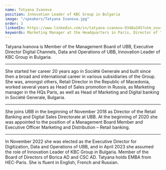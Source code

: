 ```yaml
---
name: Tatyana Ivanova
position: Innovation Leader of KBC Group in Bulgaria
image: "/speakers/Tatyana Ivanova.jpg"
order: 3
linkedIn: https://www.linkedin.com/in/tatyana-ivanova-9348a245?utm_source=share&utm_campaign=share_via&utm_content=profile&utm_medium=android_app
keywords: Marketing Manager at the Headquarters in Paris, Director of "Marketing and Digital Banking" at Société Générale Expressbank, Bulgaria, Joined UBB at the beginning of November 2018 as Director of the "Retail Banking and Digital Sales" Directorate at UBB, At the beginning of 2020, she was appointed to the position of member of the Management Board and Executive Director of "Marketing and Distribution – Retail Banking" at UBB, In November 2022, she was elected Executive Director of Digitalization, Data, and Operations at UBB, In April 2023, she took on the role of Innovation Leader of KBC Group Bulgaria, She is a member of the Board of Directors of BORICA AD and DCU AD, She holds a Master's degree in Business Administration from HEC-Paris, She is fluent in English, French, and Russian
---
```


Tatyana Ivanova is Member of the Management Board of UBB, Executive Director Digital
Channels, Data and Operations of UBB, Innovation Leader of KBC Group in Bulgaria.

---

She started her career 20 years ago in Société Generale and built since then a broad and
international career in various subsidiaries of the Group. She was, amongst others, Retail
Director in the Republic of Macedonia, worked several years as Head of Sales promotion in
Russia, as Marketing manager in the HQs Paris, as well as Head of Marketing and Digital
banking in Société Generale, Bulgaria.

---

She joins UBB in the beginning of November 2018 as Director of the Retail Banking and Digital
Sales Directorate at UBB. At the beginning of 2020 she was appointed to the position of a
Management Board Member and Executive Officer Marketing and Distribution – Retail banking.

---

In November 2022 she was elected as the Executive Director for Digitization, Data and
Operations of UBB, and in April 2023 she assumed the role of Innovation Leader of KBC Group in
Bulgaria. Member of the Board of Directors of Borica AD and CSC AD. Tatyana holds EMBA from
HEC-Paris. She is fluent in English, French and Russian.

